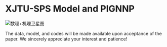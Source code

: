 # XJTU-SPS Model and PIGNNP
![数理+机理卫星图](https://github.com/user-attachments/assets/4771b362-86ee-4c4b-a654-b060d704ba25)

The data, model, and codes will be made available upon acceptance of the paper. We sincerely appreciate your interest and patience!

